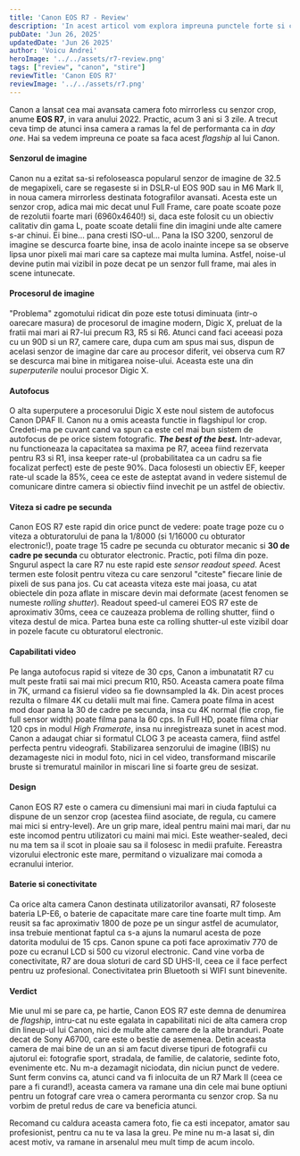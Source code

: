 ```yaml
---
title: 'Canon EOS R7 - Review'
description: 'In acest articol vom explora impreuna punctele forte si cele slabe ale camerei Canon EOS R7'
pubDate: 'Jun 26, 2025'
updatedDate: 'Jun 26 2025'
author: 'Voicu Andrei'
heroImage: '../../assets/r7-review.png'
tags: ["review", "canon", "stire"]
reviewTitle: 'Canon EOS R7'
reviewImage: '../../assets/r7.png'
---
```


Canon a lansat cea mai avansata camera foto mirrorless cu senzor crop, anume **EOS R7**, in vara anului 2022. Practic, acum 3 ani si 3 zile. A trecut ceva timp de atunci insa camera a ramas la fel de performanta ca in *day one*. Hai sa vedem impreuna ce poate sa faca acest *flagship* al lui Canon.

#### Senzorul de imagine

Canon nu a ezitat sa-si refoloseasca popularul senzor de imagine de 32.5 de megapixeli, care se regaseste si in DSLR-ul EOS 90D sau in M6 Mark II, in noua camera mirrorless destinata fotografilor avansati. Acesta este un senzor crop, adica mai mic decat unul Full Frame, care poate scoate poze de rezolutii foarte mari (6960x4640!) si, daca este folosit cu un obiectiv calitativ din gama L, poate scoate detalii fine din imagini unde alte camere s-ar chinui. Ei bine... pana cresti ISO-ul... Pana la ISO 3200, senzorul de imagine se descurca foarte bine, insa de acolo inainte incepe sa se observe lipsa unor pixeli mai mari care sa capteze mai multa lumina. Astfel, noise-ul devine putin mai vizibil in poze decat pe un senzor full frame, mai ales in scene intunecate. 

#### Procesorul de imagine

"Problema" zgomotului ridicat din poze este totusi diminuata (intr-o oarecare masura) de procesorul de imagine modern, Digic X, preluat de la fratii mai mari ai R7-lui precum R3, R5 si R6. Atunci cand faci aceeasi poza cu un 90D si un R7, camere care, dupa cum am spus mai sus, dispun de acelasi senzor de imagine dar care au procesor diferit, vei observa cum R7 se descurca mai bine in mitigarea noise-ului. Aceasta este una din *superputerile* noului procesor Digic X.

#### Autofocus

O alta superputere a procesorului Digic X este noul sistem de autofocus Canon DPAF II. Canon nu a omis aceasta functie in flagshipul lor crop. Credeti-ma pe cuvant cand va spun ca este cel mai bun sistem de autofocus de pe orice sistem fotografic. ***The best of the best.*** Intr-adevar, nu functioneaza la capacitatea sa maxima pe R7, aceea fiind rezervata pentru R3 si R1, insa keeper rate-ul (probabilitatea ca un cadru sa fie focalizat perfect) este de peste 90%. Daca folosesti un obiectiv EF, keeper rate-ul scade la 85%, ceea ce este de asteptat avand in vedere sistemul de comunicare dintre camera si obiectiv fiind invechit pe un astfel de obiectiv.

#### Viteza si cadre pe secunda

Canon EOS R7 este rapid din orice punct de vedere: poate trage poze cu o viteza a obturatorului de pana la 1/8000 (si 1/16000 cu obturator electronic!), poate trage 15 cadre pe secunda cu obturator mecanic si **30 de cadre pe secunda** cu obturator electronic. Practic, poti filma din poze. Sngurul aspect la care R7 nu este rapid este *sensor readout speed*. Acest termen este folosit pentru viteza cu care senzorul "citeste" fiecare linie de pixeli de sus pana jos. Cu cat aceasta viteza este mai joasa, cu atat obiectele din poza aflate in miscare devin mai deformate (acest fenomen se numeste *rolling shutter*). Readout speed-ul camerei EOS R7 este de aproximativ 30ms, ceea ce cauzeaza problema de rolling shutter, fiind o viteza destul de mica. Partea buna este ca rolling shutter-ul este vizibil doar in pozele facute cu obturatorul electronic.

#### Capabilitati video

Pe langa autofocus rapid si viteze de 30 cps, Canon a imbunatatit R7 cu mult peste fratii sai mai mici precum R10, R50. Aceasta camera poate filma in 7K, urmand ca fisierul video sa fie downsampled la 4k. Din acest proces rezulta o filmare 4K cu detalii mult mai fine. Camera poate filma in acest mod doar pana la 30 de cadre pe secunda, insa cu 4K normal (fie crop, fie full sensor width) poate filma pana la 60 cps. In Full HD, poate filma chiar 120 cps in modul *High Framerate*, insa nu inregistreaza sunet in acest mod. Canon a adaugat chiar si formatul CLOG 3 pe aceasta camera, fiind astfel perfecta pentru videografi. Stabilizarea senzorului de imagine (IBIS) nu dezamageste nici in modul foto, nici in cel video, transformand miscarile bruste si tremuratul mainilor in miscari line si foarte greu de sesizat.

#### Design

Canon EOS R7 este o camera cu dimensiuni mai mari in ciuda faptului ca dispune de un senzor crop (acestea fiind asociate, de regula, cu camere mai mici si entry-level). Are un grip mare, ideal pentru maini mai mari, dar nu este incomod pentru utilizatori cu maini mai mici. Este weather-sealed, deci nu ma tem sa il scot in ploaie sau sa il folosesc in medii prafuite. Fereastra vizorului electronic este mare, permitand o vizualizare mai comoda a ecranului interior. 

#### Baterie si conectivitate

Ca orice alta camera Canon destinata utilizatorilor avansati, R7 foloseste bateria LP-E6, o baterie de capacitate mare care tine foarte mult timp. Am reusit sa fac aproximativ 1800 de poze pe un singur astfel de acumulator, insa trebuie mentionat faptul ca s-a ajuns la numarul acesta de poze datorita modului de 15 cps. Canon spune ca poti face aproximativ 770 de poze cu ecranul LCD si 500 cu vizorul electronic. Cand vine vorba de conectivitate, R7 are doua sloturi de card SD UHS-II, ceea ce il face perfect pentru uz profesional. Conectivitatea prin Bluetooth si WIFI sunt binevenite.

#### Verdict

Mie unul mi se pare ca, pe hartie, Canon EOS R7 este demna de denumirea de *flagship*, intru-cat nu este egalata in capabilitati nici de alta camera crop din lineup-ul lui Canon, nici de multe alte camere de la alte branduri. Poate decat de Sony A6700, care este o bestie de asemenea. Detin aceasta camera de mai bine de un an si am facut diverse tipuri de fotografii cu ajutorul ei: fotografie sport, stradala, de familie, de calatorie, sedinte foto, evenimente etc. Nu m-a dezamagit niciodata, din niciun punct de vedere. Sunt ferm convins ca, atunci cand va fi inlocuita de un R7 Mark II (ceea ce pare a fi curand!), aceasta camera va ramane una din cele mai bune optiuni pentru un fotograf care vrea o camera perormanta cu senzor crop. Sa nu vorbim de pretul redus de care va beneficia atunci. 

Recomand cu caldura aceasta camera foto, fie ca esti incepator, amator sau profesionist, pentru ca nu te va lasa la greu. Pe mine nu m-a lasat si, din acest motiv, va ramane in arsenalul meu mult timp de acum incolo. 